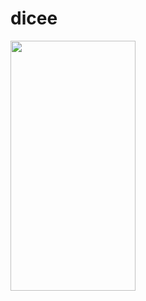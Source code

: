 # dicee

<img src="https://user-images.githubusercontent.com/47676921/115134931-8a6a1280-a04f-11eb-8967-4ecf14860797.png"  width="200" height="400">

